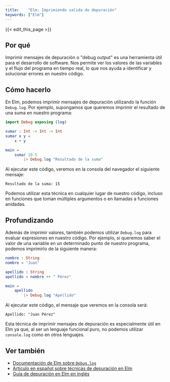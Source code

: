 ```yaml
---
title:    "Elm: Imprimiendo salida de depuración"
keywords: ["Elm"]
---
```


{{< edit_this_page >}}

## Por qué

Imprimir mensajes de depuración o "debug output" es una herramienta útil para el desarrollo de software. Nos permite ver los valores de las variables y el flujo del programa en tiempo real, lo que nos ayuda a identificar y solucionar errores en nuestro código.

## Cómo hacerlo

En Elm, podemos imprimir mensajes de depuración utilizando la función `Debug.log`. Por ejemplo, supongamos que queremos imprimir el resultado de una suma en nuestro programa:

```Elm
import Debug exposing (log)

sumar : Int -> Int -> Int
sumar x y =
    x + y

main =
    sumar 10 5
        |> Debug.log "Resultado de la suma"
```

Al ejecutar este código, veremos en la consola del navegador el siguiente mensaje:

`Resultado de la suma: 15`

Podemos utilizar esta técnica en cualquier lugar de nuestro código, incluso en funciones que toman múltiples argumentos o en llamadas a funciones anidadas.

## Profundizando

Además de imprimir valores, también podemos utilizar `Debug.log` para evaluar expresiones en nuestro código. Por ejemplo, si queremos saber el valor de una variable en un determinado punto de nuestro programa, podemos imprimirlo de la siguiente manera:

```Elm
nombre : String
nombre = "Juan"

apellido : String
apellido = nombre ++ " Pérez"

main =
    apellido
        |> Debug.log "Apellido"
```

Al ejecutar este código, el mensaje que veremos en la consola será:

`Apellido: "Juan Pérez"`

Esta técnica de imprimir mensajes de depuración es especialmente útil en Elm ya que, al ser un lenguaje funcional puro, no podemos utilizar `console.log` como en otros lenguajes.

## Ver también

- [Documentación de Elm sobre `Debug.log`](https://package.elm-lang.org/packages/elm/core/latest/Debug#log)
- [Artículo en español sobre técnicas de depuración en Elm](https://medium.com/@juanomaly/depurando-en-elm-analyzing-debugging-techniques-ff1b920196c2)
- [Guía de depuración en Elm en inglés](https://elmprogramming.com/debugging-elm-programs.html)